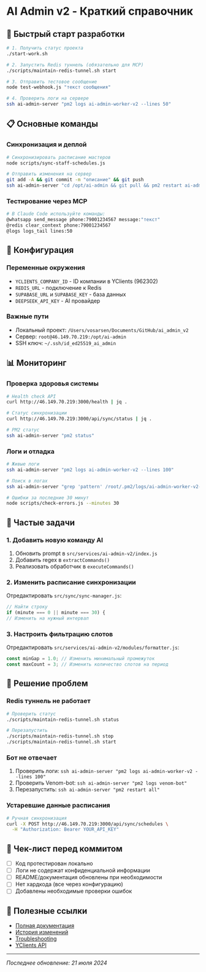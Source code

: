 # AI Admin v2 - Краткий справочник

## 🚀 Быстрый старт разработки

```bash
# 1. Получить статус проекта
./start-work.sh

# 2. Запустить Redis туннель (обязательно для MCP)
./scripts/maintain-redis-tunnel.sh start

# 3. Отправить тестовое сообщение
node test-webhook.js "текст сообщения"

# 4. Проверить логи на сервере
ssh ai-admin-server "pm2 logs ai-admin-worker-v2 --lines 50"
```

## 📋 Основные команды

### Синхронизация и деплой
```bash
# Синхронизировать расписание мастеров
node scripts/sync-staff-schedules.js

# Отправить изменения на сервер
git add -A && git commit -m "описание" && git push
ssh ai-admin-server "cd /opt/ai-admin && git pull && pm2 restart ai-admin-worker-v2"
```

### Тестирование через MCP
```bash
# В Claude Code используйте команды:
@whatsapp send_message phone:79001234567 message:"текст"
@redis clear_context phone:79001234567
@logs logs_tail lines:50
```

## 🔧 Конфигурация

### Переменные окружения
- `YCLIENTS_COMPANY_ID` - ID компании в YClients (962302)
- `REDIS_URL` - подключение к Redis
- `SUPABASE_URL` и `SUPABASE_KEY` - база данных
- `DEEPSEEK_API_KEY` - AI провайдер

### Важные пути
- Локальный проект: `/Users/vosarsen/Documents/GitHub/ai_admin_v2`
- Сервер: `root@46.149.70.219:/opt/ai-admin`
- SSH ключ: `~/.ssh/id_ed25519_ai_admin`

## 📊 Мониторинг

### Проверка здоровья системы
```bash
# Health check API
curl http://46.149.70.219:3000/health | jq .

# Статус синхронизации
curl http://46.149.70.219:3000/api/sync/status | jq .

# PM2 статус
ssh ai-admin-server "pm2 status"
```

### Логи и отладка
```bash
# Живые логи
ssh ai-admin-server "pm2 logs ai-admin-worker-v2 --lines 100"

# Поиск в логах
ssh ai-admin-server "grep 'pattern' /root/.pm2/logs/ai-admin-worker-v2-out.log"

# Ошибки за последние 30 минут
node scripts/check-errors.js --minutes 30
```

## 🎯 Частые задачи

### 1. Добавить новую команду AI
1. Обновить prompt в `src/services/ai-admin-v2/index.js`
2. Добавить regex в `extractCommands()`
3. Реализовать обработчик в `executeCommands()`

### 2. Изменить расписание синхронизации
Отредактировать `src/sync/sync-manager.js`:
```javascript
// Найти строку
if (minute === 0 || minute === 30) {
// Изменить на нужный интервал
```

### 3. Настроить фильтрацию слотов
Отредактировать `src/services/ai-admin-v2/modules/formatter.js`:
```javascript
const minGap = 1.0; // Изменить минимальный промежуток
const maxCount = 3; // Изменить количество слотов на период
```

## 🐛 Решение проблем

### Redis туннель не работает
```bash
# Проверить статус
./scripts/maintain-redis-tunnel.sh status

# Перезапустить
./scripts/maintain-redis-tunnel.sh stop
./scripts/maintain-redis-tunnel.sh start
```

### Бот не отвечает
1. Проверить логи: `ssh ai-admin-server "pm2 logs ai-admin-worker-v2 --lines 100"`
2. Проверить Venom-bot: `ssh ai-admin-server "pm2 logs venom-bot"`
3. Перезапустить: `ssh ai-admin-server "pm2 restart all"`

### Устаревшие данные расписания
```bash
# Ручная синхронизация
curl -X POST http://46.149.70.219:3000/api/sync/schedules \
  -H "Authorization: Bearer YOUR_API_KEY"
```

## 📝 Чек-лист перед коммитом

- [ ] Код протестирован локально
- [ ] Логи не содержат конфиденциальной информации
- [ ] README/документация обновлены при необходимости
- [ ] Нет хардкода (все через конфигурацию)
- [ ] Добавлены необходимые проверки ошибок

## 🔗 Полезные ссылки

- [Полная документация](../README.md)
- [История изменений](../updates/)
- [Troubleshooting](../TROUBLESHOOTING.md)
- [YClients API](../../YCLIENTS_API.md)

---

*Последнее обновление: 21 июля 2024*
